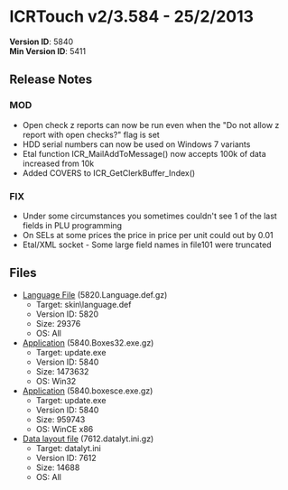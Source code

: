 # ICRTouch v2/3.584 - 25/2/2013

__Version ID__: 5840
<br>__Min Version ID__: 5411

## Release Notes
### MOD
- Open check z reports can now be run even when the "Do not allow z report with open checks?" flag is set
- HDD serial numbers can now be used on Windows 7 variants
- Etal function ICR_MailAddToMessage() now accepts 100k of data increased from 10k
- Added COVERS to ICR_GetClerkBuffer_Index()

### FIX
- Under some circumstances you sometimes couldn't see 1 of the last fields in PLU programming
- On SELs at some prices the price in price per unit could out by 0.01
- Etal/XML socket - Some large field names in file101 were truncated

## Files
- [Language File](https://www.icrtouch.com/updates/icrtouch/5820.Language.def.gz) (5820.Language.def.gz)
  - Target: skin\language.def
  - Version ID: 5820
  - Size: 29376
  - OS: All
- [Application](https://www.icrtouch.com/updates/icrtouch/5840.Boxes32.exe.gz) (5840.Boxes32.exe.gz)
  - Target: update.exe
  - Version ID: 5840
  - Size: 1473632
  - OS: Win32
- [Application](https://www.icrtouch.com/updates/icrtouch/5840.boxesce.exe.gz) (5840.boxesce.exe.gz)
  - Target: update.exe
  - Version ID: 5840
  - Size: 959743
  - OS: WinCE x86
- [Data layout file](https://www.icrtouch.com/updates/icrtouch/7612.datalyt.ini.gz) (7612.datalyt.ini.gz)
  - Target: datalyt.ini
  - Version ID: 7612
  - Size: 14688
  - OS: All

